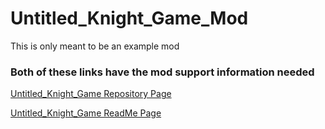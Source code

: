 # Untitled_Knight_Game_Mod
<p>This is only meant to be an example mod</p>

<h3>Both of these links have the mod support information needed</h3>

<a href="https://github.com/Daniel-Hanrahan-Tools-and-Games/Untitled_Knight_Game">Untitled_Knight_Game Repository Page</a>

<a href="https://daniel-hanrahan-tools-and-games.github.io/Untitled_Knight_Game">Untitled_Knight_Game ReadMe Page</a>

